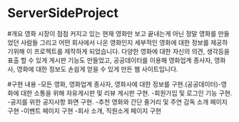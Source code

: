 # ServerSideProject

#개요
영화 시장이 점점 커지고 있는 현재 영화만 보고 끝내는게 아닌 정말 영화를 만들었던 사람들 그리고 어떤 회사에서 나온 영화인지 세부적인 영화에 대한 정보를 제공하기위해 이 프로젝트를 제작하게 되었습니다. 다양한 영화에 대한 자신의 의견, 생각등을 표출 할 수 있게 게시판 기능도 만들었고, 공공데이터를 이용해 영화업계 종사자, 영화사, 영화에 대한 정보도 손쉽게 얻을 수 있게 만든 웹 사이트입니다.

#구현 내용
-모든 영화, 영화업계 종사자, 영화사에 대한 정보를 구현.(공공데이터)-영화에 대한 소통을 위해 자유게시판 및 리뷰 게시판 구현.
-회원가입 및 로그인 기능 구현.
-공지를 위한 공지사항 화면 구현.
-추천 영화와 간단 줄거리 및 주연 감독 소개 페이지 구현
-이벤트 페이지 구현
-회사 소개, 직원소게 페이지 구현
